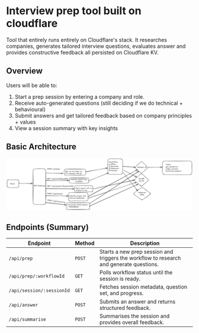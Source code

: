 # Interview prep tool built on cloudflare

Tool that entirely runs entirely on Cloudflare's stack. It researches companies, generates tailored interview questions, evaluates answer and provides constructive feedback all persisted on Cloudflare KV.

## Overview

Users will be able to:

1) Start a prep session by entering a company and role.
2) Receive auto-generated questions (still deciding if we do technical + behavioural)
3) Submit answers and get tailored feedback based on company principles + values
4) View a session summary with key insights

## Basic Architecture 

![Top down overview](./basic_architecture.png)

## Endpoints (Summary)

| Endpoint | Method | Description |
|-----------|--------|-------------|
| `/api/prep` | `POST` | Starts a new prep session and triggers the workflow to research and generate questions. |
| `/api/prep/:workflowId` | `GET` | Polls workflow status until the session is ready. |
| `/api/session/:sessionId` | `GET` | Fetches session metadata, question set, and progress. |
| `/api/answer` | `POST` | Submits an answer and returns structured feedback. |
| `/api/summarise` | `POST` | Summarises the session and provides overall feedback. |